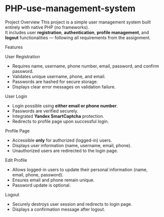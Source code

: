 # PHP-use-management-system

Project Overview
This project is a simple user management system built entirely with native PHP (no frameworks).  
It includes user **registration**, **authentication**, **profile management**, and **logout** functionalities — following all requirements from the assignment.

Features

User Registration
  - Requires name, username, phone number, email, password, and confirm password.
  - Validates unique username, phone, and email.
  - Passwords are hashed for secure storage.
  - Displays clear error messages on validation failure.

User Login
  - Login possible using **either email or phone number**.
  - Passwords are verified securely.
  - Integrated **Yandex SmartCaptcha** protection.
  - Redirects to profile page upon successful login.

Profile Page
  - Accessible **only** for authorized (logged-in) users.
  - Displays user information (name, username, email, phone).
  - Unauthorized users are redirected to the login page.

Edit Profile
  - Allows logged-in users to update their personal information (name, email, phone, password).
  - Ensures email and phone remain unique.
  - Password update is optional.


Logout
  - Securely destroys user session and redirects to login page.
  - Displays a confirmation message after logout.
